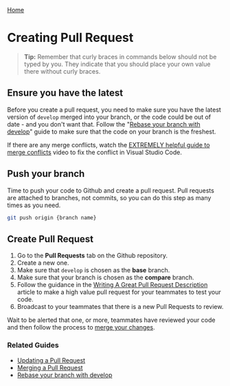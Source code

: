 [Home](./README.md)

# Creating Pull Request

> **Tip:** Remember that curly braces in commands below should not be typed by you. They indicate that you should place your own value there without curly braces.

## Ensure you have the latest

Before you create a pull request, you need to make sure you have the latest version of `develop` merged into your branch, or the code could be out of date - and you don't want that.  Follow the "[Rebase your branch with develop](./BRANCH_UPDATE.md)" guide to make sure that the code on your branch is the freshest.

If there are any merge conflicts, watch the [EXTREMELY helpful guide to merge conflicts](https://youtu.be/HosPml1qkrg?t=140) video to fix the conflict in Visual Studio Code.

## Push your branch

Time to push your code to Github and create a pull request. Pull requests are attached to branches, not commits, so you can do this step as many times as you need.

```bash
git push origin {branch name}
```

## Create Pull Request

1. Go to the **Pull Requests** tab on the Github repository.
2. Create a new one.
3. Make sure that `develop` is chosen as the **base** branch.
4. Make sure that your branch is chosen as the **compare** branch.
5. Follow the guidance in the [Writing A Great Pull Request Description](https://www.pullrequest.com/blog/writing-a-great-pull-request-description/) article to make a high value pull request for your teammates to test your code.
6. Broadcast to your teammates that there is a new Pull Requests to review.

Wait to be alerted that one, or more, teammates have reviewed your code and then follow the process to [merge your changes](./PR_MERGE.md).

### Related Guides

* [Updating a Pull Request](./PR_UPDATE.md)
* [Merging a Pull Request](./PR_MERGE.md)
* [Rebase your branch with develop](./BRANCH_UPDATE.md)
